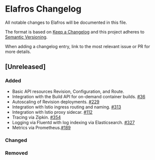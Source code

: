 # Elafros Changelog
All notable changes to Elafros will be documented in this file.

The format is based on [Keep a Changelog](http://keepachangelog.com/en/1.0.0/)
and this project adheres to [Semantic
Versioning](http://semver.org/spec/v2.0.0.html).

When adding a changelog entry, link to the most relevant issue or PR for more
details.

## [Unreleased]
### Added
* Basic API resources Revision, Configuration, and Route.
* Integration with the Build API for on-demand container builds. [#36](https://github.com/elafros/elafros/pull/36)
* Autoscaling of Revision deployments. [#229](https://github.com/elafros/elafros/pull/229)
* Integration with Istio ingress routing and naming. [#313](https://github.com/elafros/elafros/issues/313)
* Integration with Istio proxy sidecar. [#112](https://github.com/elafros/elafros/issues/112)
* Tracing via Zipkin. [#354](https://github.com/elafros/elafros/pull/354)
* Logging via Fluentd with log indexing via Elasticsearch. [#327](https://github.com/elafros/elafros/pull/327)
* Metrics via Prometheus.[#189](https://github.com/elafros/elafros/pull/189)

### Changed

### Removed

<!-- To create a new release:

1. Change [Unreleased] to the released version number and add a release date.
   Example: ## [1.0.0] - 2018-04-01

2. Copy the following template above the just released version:

## [Unreleased]
### Added

### Changed

### Removed

-->
